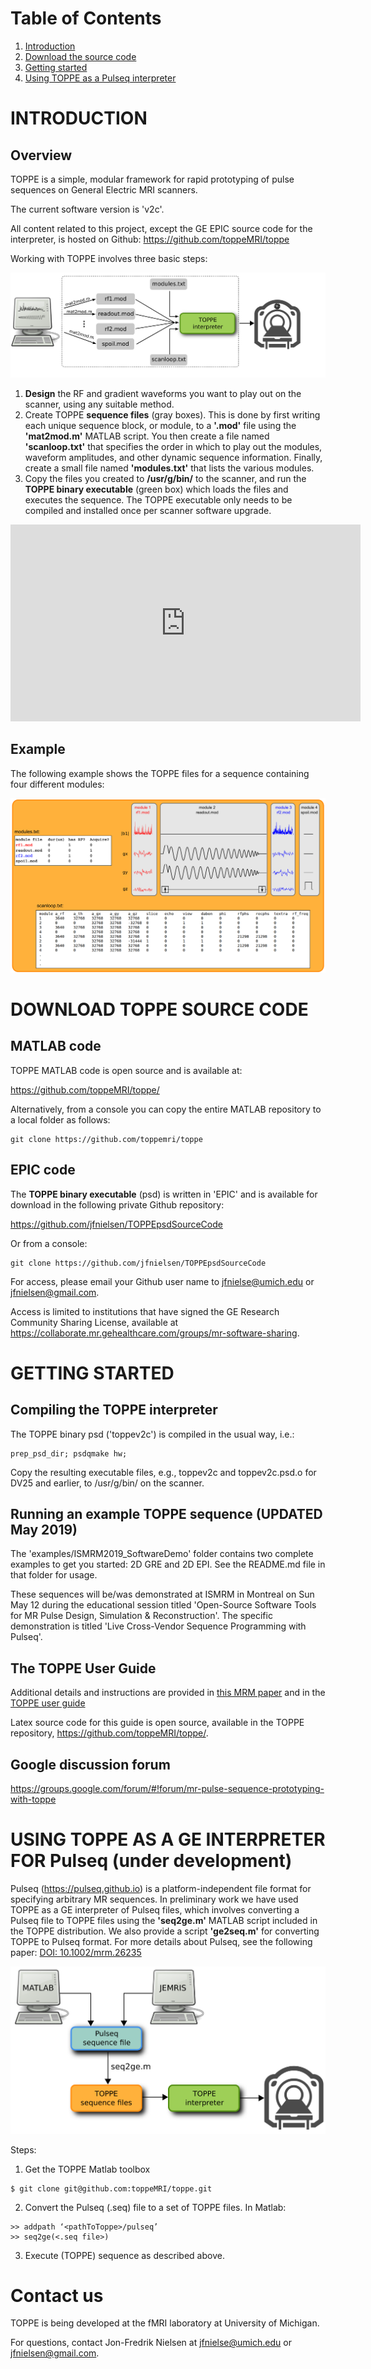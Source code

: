 

# Table of Contents
1. [Introduction](#introduction)
2. [Download the source code](#getsource)
3. [Getting started](#gettingstarted)
4. [Using TOPPE as a Pulseq interpreter](#pulseq)


# INTRODUCTION <a name="introduction"></a>

## Overview 

TOPPE is a simple, modular framework for rapid prototyping of pulse sequences on General Electric MRI scanners.

The current software version is 'v2c'. 

All content related to this project, except the GE EPIC source code for the interpreter, is hosted on Github: <https://github.com/toppeMRI/toppe>

Working with TOPPE involves three basic steps:

![TOPPE workflow](/figs/workflow.png)

1. **Design** the RF and gradient waveforms you want to play out on the scanner, using any suitable method.
1. Create TOPPE **sequence files** (gray boxes). This is done by first writing each unique sequence block, or module, to a **'.mod'** file using the **'mat2mod.m'** MATLAB script. 
You then create a file named **'scanloop.txt'** that specifies the order in which to play out the modules, waveform amplitudes, and other dynamic sequence information. 
Finally, create a small file named **'modules.txt'** that lists the various modules.
1. Copy the files you created to **/usr/g/bin/** to the scanner, and run the **TOPPE binary executable** (green box) which loads the files and executes the sequence.
The TOPPE executable only needs to be compiled and installed once per scanner software upgrade.

<iframe width="560" height="315" src="https://www.youtube.com/embed/S817b0Yfe3I?rel=0" frameborder="0" allow="autoplay; encrypted-media" allowfullscreen></iframe>

## Example 

The following example shows the TOPPE files for a sequence containing four different modules:

![TOPPE files](/figs/files.png)



# DOWNLOAD TOPPE SOURCE CODE <a name="getsource"></a>

## MATLAB code

TOPPE MATLAB code is open source and is available at:

<https://github.com/toppeMRI/toppe/>

Alternatively, from a console you can copy the entire MATLAB repository to a local folder as follows:

```
git clone https://github.com/toppemri/toppe
```


## EPIC code

The **TOPPE binary executable** (psd) is written in 'EPIC' and is available for download in the following private Github repository:

<https://github.com/jfnielsen/TOPPEpsdSourceCode>

Or from a console:
```
git clone https://github.com/jfnielsen/TOPPEpsdSourceCode
```

For access, please email your Github user name to <jfnielse@umich.edu> or <jfnielsen@gmail.com>.

Access is limited to institutions that have signed the GE Research Community Sharing License, available at https://collaborate.mr.gehealthcare.com/groups/mr-software-sharing.




# GETTING STARTED <a name="gettingstarted"></a>


## Compiling the TOPPE interpreter

The TOPPE binary psd ('toppev2c') is compiled in the usual way, i.e.:
```
prep_psd_dir; psdqmake hw;
```
Copy the resulting executable files, e.g., toppev2c and toppev2c.psd.o for DV25 and earlier, to /usr/g/bin/ on the scanner.


## Running an example TOPPE sequence (UPDATED May 2019)

The 'examples/ISMRM2019_SoftwareDemo' folder contains two complete examples to get you started: 2D GRE and 2D EPI. See the README.md file in that folder for usage.

These sequences will be/was demonstrated at ISMRM in Montreal on Sun May 12 during the educational session titled 'Open-Source Software Tools for MR Pulse Design, Simulation & Reconstruction'. The specific demonstration is titled 'Live Cross-Vendor Sequence Programming with Pulseq'.


## The TOPPE User Guide

Additional details and instructions are provided in 
[this MRM paper](http://onlinelibrary.wiley.com/doi/10.1002/mrm.26990/full)
and in the 
[TOPPE user guide](https://github.com/toppeMRI/toppe/blob/master/UserGuide/TOPPE_UserGuide.pdf)

Latex source code for this guide is open source, available in the TOPPE repository, <https://github.com/toppeMRI/toppe/>.

<dl>
<!-- This is a comment -->
</dl>


## Google discussion forum

<https://groups.google.com/forum/#!forum/mr-pulse-sequence-prototyping-with-toppe>

<!--
<https://github.com/toppeMRI/toppemri.github.io/wiki>

<https://github.com/orgs/toppeMRI/teams/discussion-forum>

The discussion forum is set up as a Github 'team'. To become a member of the discussion forum team, email your Github user name to Jon-Fredrik Nielsen at <jfnielse@umich.edu> or <jfnielsen@gmail.com>.
-->


# USING TOPPE AS A GE INTERPRETER FOR Pulseq (under development) <a name="pulseq"></a>

Pulseq (<https://pulseq.github.io>) is a platform-independent file format for specifying arbitrary MR sequences.
In preliminary work we have used TOPPE as a GE interpreter of Pulseq files, which involves converting a Pulseq file to TOPPE files using the **'seq2ge.m'** MATLAB script included in the TOPPE distribution.
We also provide a script **'ge2seq.m'** for converting TOPPE to Pulseq format.
For more details about Pulseq, see the following paper: 
[DOI: 10.1002/mrm.26235](http://onlinelibrary.wiley.com/doi/10.1002/mrm.26235/abstract)

![TOPPE files](/figs/pulseq.png)

Steps:

1. Get the TOPPE Matlab toolbox
```
$ git clone git@github.com:toppeMRI/toppe.git
```
2. Convert the Pulseq (.seq) file to a set of TOPPE files.
In Matlab:
```
>> addpath ‘<pathToToppe>/pulseq’     
>> seq2ge(<.seq file>)
```
3. Execute (TOPPE) sequence as described above.



# Contact us

TOPPE is being developed at the fMRI laboratory at University of Michigan.

For questions, contact Jon-Fredrik Nielsen at <jfnielse@umich.edu> or <jfnielsen@gmail.com>.
